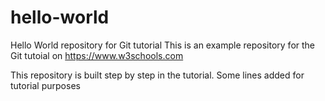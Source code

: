 # hello-world
Hello World repository for Git tutorial
This is an example repository for the Git tutoial on https://www.w3schools.com

This repository is built step by step in the tutorial. 
Some lines added for tutorial purposes
